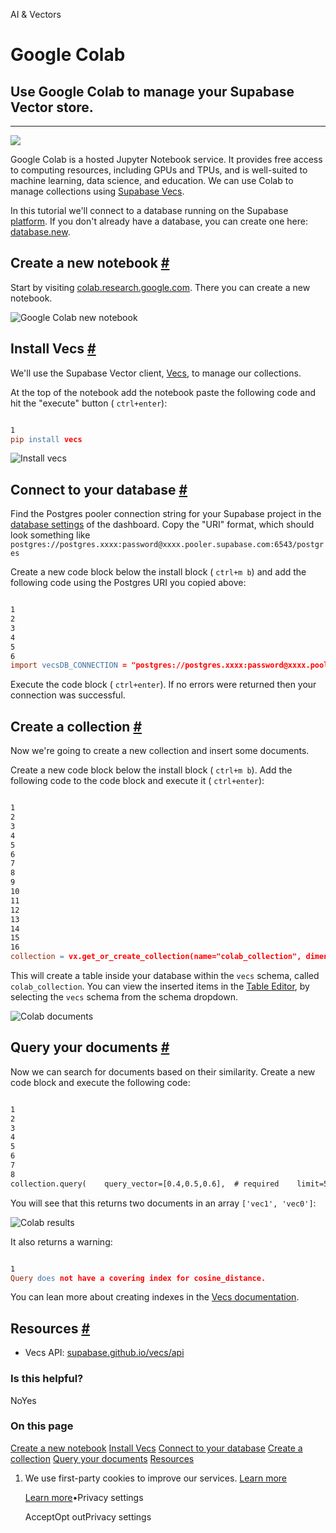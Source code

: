 AI & Vectors

# Google Colab

## Use Google Colab to manage your Supabase Vector store.

* * *

[![](https://supabase.com/docs/img/ai/colab-badge.svg)](https://colab.research.google.com/github/supabase/supabase/blob/master/examples/ai/vector_hello_world.ipynb)

Google Colab is a hosted Jupyter Notebook service. It provides free access to computing resources, including GPUs and TPUs, and is well-suited to machine learning, data science, and education. We can use Colab to manage collections using [Supabase Vecs](https://supabase.com/docs/guides/ai/vecs-python-client).

In this tutorial we'll connect to a database running on the Supabase [platform](https://supabase.com/dashboard/). If you don't already have a database, you can create one here: [database.new](https://database.new/).

## Create a new notebook [\#](https://supabase.com/docs/guides/ai/google-colab\#create-a-new-notebook)

Start by visiting [colab.research.google.com](https://colab.research.google.com/). There you can create a new notebook.

![Google Colab new notebook](https://supabase.com/docs/img/ai/google-colab/colab-new.png)

## Install Vecs [\#](https://supabase.com/docs/guides/ai/google-colab\#install-vecs)

We'll use the Supabase Vector client, [Vecs](https://supabase.com/docs/guides/ai/vecs-python-client), to manage our collections.

At the top of the notebook add the notebook paste the following code and hit the "execute" button ( `ctrl+enter`):

```flex

1
pip install vecs
```

![Install vecs](https://supabase.com/docs/img/ai/google-colab/install-vecs.png)

## Connect to your database [\#](https://supabase.com/docs/guides/ai/google-colab\#connect-to-your-database)

Find the Postgres pooler connection string for your Supabase project in the [database settings](https://supabase.com/dashboard/project/_/settings/database) of the dashboard. Copy the "URI" format, which should look something like `postgres://postgres.xxxx:password@xxxx.pooler.supabase.com:6543/postgres`

Create a new code block below the install block ( `ctrl+m b`) and add the following code using the Postgres URI you copied above:

```flex

1
2
3
4
5
6
import vecsDB_CONNECTION = "postgres://postgres.xxxx:password@xxxx.pooler.supabase.com:6543/postgres"# create vector store clientvx = vecs.create_client(DB_CONNECTION)
```

Execute the code block ( `ctrl+enter`). If no errors were returned then your connection was successful.

## Create a collection [\#](https://supabase.com/docs/guides/ai/google-colab\#create-a-collection)

Now we're going to create a new collection and insert some documents.

Create a new code block below the install block ( `ctrl+m b`). Add the following code to the code block and execute it ( `ctrl+enter`):

```flex

1
2
3
4
5
6
7
8
9
10
11
12
13
14
15
16
collection = vx.get_or_create_collection(name="colab_collection", dimension=3)collection.upsert(    vectors=[        (         "vec0",           # the vector's identifier         [0.1, 0.2, 0.3],  # the vector. list or np.array         {"year": 1973}    # associated  metadata        ),        (         "vec1",         [0.7, 0.8, 0.9],         {"year": 2012}        )    ])
```

This will create a table inside your database within the `vecs` schema, called `colab_collection`. You can view the inserted items in the [Table Editor](https://supabase.com/dashboard/project/_/editor/), by selecting the `vecs` schema from the schema dropdown.

![Colab documents](https://supabase.com/docs/img/ai/google-colab/colab-documents.png)

## Query your documents [\#](https://supabase.com/docs/guides/ai/google-colab\#query-your-documents)

Now we can search for documents based on their similarity. Create a new code block and execute the following code:

```flex

1
2
3
4
5
6
7
8
collection.query(    query_vector=[0.4,0.5,0.6],  # required    limit=5,                     # number of records to return    filters={},                  # metadata filters    measure="cosine_distance",   # distance measure to use    include_value=False,         # should distance measure values be returned?    include_metadata=False,      # should record metadata be returned?)
```

You will see that this returns two documents in an array `['vec1', 'vec0']`:

![Colab results](https://supabase.com/docs/img/ai/google-colab/colab-results.png)

It also returns a warning:

```flex

1
Query does not have a covering index for cosine_distance.
```

You can lean more about creating indexes in the [Vecs documentation](https://supabase.github.io/vecs/api/#create-an-index).

## Resources [\#](https://supabase.com/docs/guides/ai/google-colab\#resources)

- Vecs API: [supabase.github.io/vecs/api](https://supabase.github.io/vecs/api)

### Is this helpful?

NoYes

### On this page

[Create a new notebook](https://supabase.com/docs/guides/ai/google-colab#create-a-new-notebook) [Install Vecs](https://supabase.com/docs/guides/ai/google-colab#install-vecs) [Connect to your database](https://supabase.com/docs/guides/ai/google-colab#connect-to-your-database) [Create a collection](https://supabase.com/docs/guides/ai/google-colab#create-a-collection) [Query your documents](https://supabase.com/docs/guides/ai/google-colab#query-your-documents) [Resources](https://supabase.com/docs/guides/ai/google-colab#resources)

1. We use first-party cookies to improve our services. [Learn more](https://supabase.com/privacy#8-cookies-and-similar-technologies-used-on-our-european-services)



   [Learn more](https://supabase.com/privacy#8-cookies-and-similar-technologies-used-on-our-european-services)•Privacy settings





   AcceptOpt outPrivacy settings